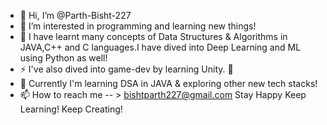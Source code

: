 - 👋 Hi, I’m @Parth-Bisht-227
- 👀 I’m interested in programming and learning new things!
- 🌱 I have  learnt many concepts of Data Structures & Algorithms in JAVA,C++ and C languages.I have dived into Deep Learning and ML using Python as well!
- ⚡ I've also dived into game-dev by learning Unity. 🌟
- 🌟 Currently I'm learning DSA in JAVA & exploring other new tech stacks! 
- 📫 How to reach me -- > bishtparth227@gmail.com
Stay Happy
Keep Learning!
Keep Creating! 
<!---
Parth-Bisht-227/Parth-Bisht-227 is a ✨ special ✨ repository because its `README.md` (this file) appears on your GitHub profile.
You can click the Preview link to take a look at your changes.
--->

